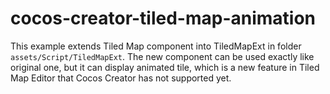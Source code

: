 # cocos-creator-tiled-map-animation

This example extends Tiled Map component into TiledMapExt in folder `assets/Script/TiledMapExt`. The new component can be used exactly like original one, but it can display animated tile, which is a new feature in Tiled Map Editor that Cocos Creator has not supported yet.
